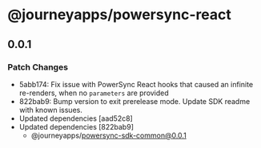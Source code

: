 # @journeyapps/powersync-react

## 0.0.1

### Patch Changes

- 5abb174: Fix issue with PowerSync React hooks that caused an infinite re-renders, when no `parameters` are provided
- 822bab9: Bump version to exit prerelease mode. Update SDK readme with known issues.
- Updated dependencies [aad52c8]
- Updated dependencies [822bab9]
  - @journeyapps/powersync-sdk-common@0.0.1
